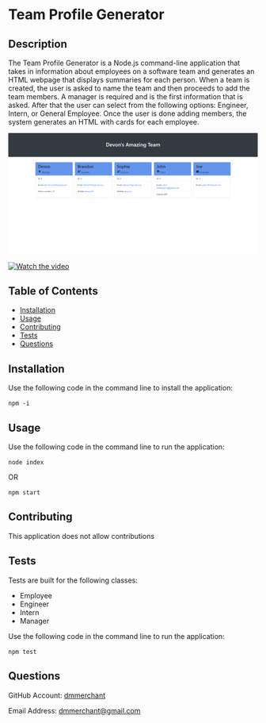 # Team Profile Generator
  

## Description

The Team Profile Generator is a Node.js command-line application that takes in information about employees on a software team and generates an HTML webpage that displays summaries for each person. When a team is created, the user is asked to name the team and then proceeds to add the team members. A manager is required and is the first information that is asked. After that the user can select from the following options: Engineer, Intern, or General Employee. Once the user is done adding members, the system generates an HTML with cards for each employee.

![Team Profile Screenshot](./assets/media/screenshot.png)

[![Watch the video](https://i.imgur.com/vKb2F1B.png)](https://drive.google.com/file/d/1KdsjxpoRgqFmxXWjemgb_xPlUMhj5iUj/view)

## Table of Contents

- [Installation](#installation)
- [Usage](#usage)
- [Contributing](#contributing)
- [Tests](#tests)
- [Questions](#questions)


## Installation

Use the following code in the command line to install the application:

    npm -i

## Usage

Use the following code in the command line to run the application:

    node index
    
OR 


    npm start



## Contributing

This application does not allow contributions

## Tests

Tests are built for the following classes: 
- Employee
- Engineer
- Intern
- Manager

Use the following code in the command line to run the application:


    npm test


## Questions

GitHub Account:  [dmmerchant](https://github.com/dmmerchant)

Email Address: dmmerchant@gmail.com

